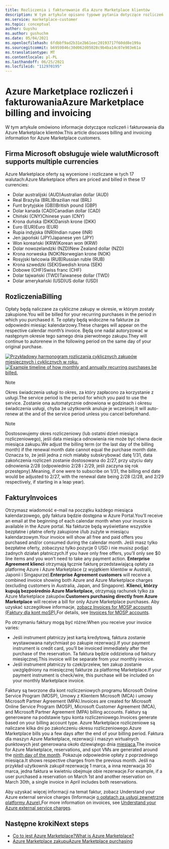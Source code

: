 ```yaml
---
title: Rozliczenia i fakturowanie dla Azure Marketplace klientów
description: W tym artykule opisano typowe pytania dotyczące rozliczeń i fakturowania dla Azure Marketplace klientów.
ms.service: marketplace-customer
ms.topic: conceptual
author: Guyshu
ms.author: gushuchm
ms.date: 05/04/2021
ms.openlocfilehash: 6fdbbf9ad2b31e2b61eec20193717f60dd8e199a
ms.sourcegitcommit: b6959846c30d062d05028c9b4ba14c07e903e61a
ms.translationtype: MT
ms.contentlocale: pl-PL
ms.lasthandoff: 06/25/2021
ms.locfileid: "112970195"
---
```

# <a name="azure-marketplace-billing-and-invoicing"></a><span data-ttu-id="df036-103">Azure Marketplace rozliczeń i fakturowania</span><span class="sxs-lookup"><span data-stu-id="df036-103">Azure Marketplace billing and invoicing</span></span>

<span data-ttu-id="df036-104">W tym artykule omówiono informacje dotyczące rozliczeń i fakturowania dla Azure Marketplace klientów.</span><span class="sxs-lookup"><span data-stu-id="df036-104">This article discusses billing and invoicing information for Azure Marketplace customers.</span></span>

## <a name="microsoft-supports-multiple-currencies"></a><span data-ttu-id="df036-105">Firma Microsoft obsługuje wiele walut</span><span class="sxs-lookup"><span data-stu-id="df036-105">Microsoft supports multiple currencies</span></span>

<span data-ttu-id="df036-106">Azure Marketplace oferty są wycenione i rozliczane w tych 17 walutach:</span><span class="sxs-lookup"><span data-stu-id="df036-106">Azure Marketplace offers are priced and billed in these 17 currencies:</span></span>

- <span data-ttu-id="df036-107">Dolar australijski (AUD)</span><span class="sxs-lookup"><span data-stu-id="df036-107">Australian dollar (AUD)</span></span>
- <span data-ttu-id="df036-108">Real Brazylia (BRL)</span><span class="sxs-lookup"><span data-stu-id="df036-108">Brazilian real (BRL)</span></span>
- <span data-ttu-id="df036-109">Funt brytyjskie (GB))</span><span class="sxs-lookup"><span data-stu-id="df036-109">British pound (GBP)</span></span>
- <span data-ttu-id="df036-110">Dolar kanada (CAD)</span><span class="sxs-lookup"><span data-stu-id="df036-110">Canadian dollar (CAD)</span></span>
- <span data-ttu-id="df036-111">Chiński (CNY)</span><span class="sxs-lookup"><span data-stu-id="df036-111">Chinese yuan (CNY)</span></span>
- <span data-ttu-id="df036-112">Krona duńska (DKK)</span><span class="sxs-lookup"><span data-stu-id="df036-112">Danish krone (DKK)</span></span>
- <span data-ttu-id="df036-113">Euro (EUR)</span><span class="sxs-lookup"><span data-stu-id="df036-113">Euro (EUR)</span></span>
- <span data-ttu-id="df036-114">Rupia indyjska (INR)</span><span class="sxs-lookup"><span data-stu-id="df036-114">Indian rupee (INR)</span></span>
- <span data-ttu-id="df036-115">Jen japoński (JPY)</span><span class="sxs-lookup"><span data-stu-id="df036-115">Japanese yen (JPY)</span></span>
- <span data-ttu-id="df036-116">Won koreański (KRW)</span><span class="sxs-lookup"><span data-stu-id="df036-116">Korean won (KRW)</span></span>
- <span data-ttu-id="df036-117">Dolar nowozelandzki (NZD)</span><span class="sxs-lookup"><span data-stu-id="df036-117">New Zealand dollar (NZD)</span></span>
- <span data-ttu-id="df036-118">Krona norweska (NOK)</span><span class="sxs-lookup"><span data-stu-id="df036-118">Norwegian krone (NOK)</span></span>
- <span data-ttu-id="df036-119">Rosyjski łańcowia (RUB)</span><span class="sxs-lookup"><span data-stu-id="df036-119">Russian ruble (RUB)</span></span>
- <span data-ttu-id="df036-120">Krona szwedzki (SEK)</span><span class="sxs-lookup"><span data-stu-id="df036-120">Swedish krona (SEK)</span></span>
- <span data-ttu-id="df036-121">Dobowe (CHF)</span><span class="sxs-lookup"><span data-stu-id="df036-121">Swiss franc (CHF)</span></span>
- <span data-ttu-id="df036-122">Dolar tajwański (TWD)</span><span class="sxs-lookup"><span data-stu-id="df036-122">Taiwanese dollar (TWD)</span></span>
- <span data-ttu-id="df036-123">Dolar amerykański (USD)</span><span class="sxs-lookup"><span data-stu-id="df036-123">US dollar (USD)</span></span>

## <a name="billing"></a><span data-ttu-id="df036-124">Rozliczenia</span><span class="sxs-lookup"><span data-stu-id="df036-124">Billing</span></span>

<span data-ttu-id="df036-125">Opłaty będą naliczane za cykliczne zakupy w okresie, w którym zostały zakupione.</span><span class="sxs-lookup"><span data-stu-id="df036-125">You will be billed for your recurring purchases in the period in which you purchased it.</span></span> <span data-ttu-id="df036-126">Te opłaty będą widoczne na fakturze za odpowiedni miesiąc kalendarzowy.</span><span class="sxs-lookup"><span data-stu-id="df036-126">These charges will appear on the respective calendar month’s invoice.</span></span> <span data-ttu-id="df036-127">Będą one nadal autoryzować w następnym okresie tego samego dnia pierwotnego zakupu.</span><span class="sxs-lookup"><span data-stu-id="df036-127">They will continue to autorenew in the following period on the same day of your original purchase.</span></span>

<span data-ttu-id="df036-128">[![Przykładowy harmonogram rozliczania cyklicznych zakupów miesięcznych i cyklicznych w roku.](media/billing/billing-charges-recurring.png)](media/billing/billing-charges-recurring.png#lightbox)</span><span class="sxs-lookup"><span data-stu-id="df036-128">[![Example timeline of how monthly and annually recurring purchases be billed.](media/billing/billing-charges-recurring.png)](media/billing/billing-charges-recurring.png#lightbox)</span></span>

>[!NOTE]
> <span data-ttu-id="df036-129">Okres świadczenia usługi to okres, za który zapłacono za korzystanie z usługi.</span><span class="sxs-lookup"><span data-stu-id="df036-129">The service period is the period for which you paid to use the service.</span></span> <span data-ttu-id="df036-130">Zostanie ona automatycznie odnowiona w godzinach i okresu świadczenia usługi, chyba że użytkownik anuluje je wcześniej.</span><span class="sxs-lookup"><span data-stu-id="df036-130">It will auto-renew at the and of the service period unless you cancel beforehand.</span></span>

> [!NOTE]
> <span data-ttu-id="df036-131">Dostosowujemy okres rozliczeniowy (lub ostatni dzień miesiąca rozliczeniowego), jeśli data miesiąca odnowienia nie może być równa dacie miesiąca zakupu.</span><span class="sxs-lookup"><span data-stu-id="df036-131">We adjust the billing term (or the last day of the billing month) if the renewal month date cannot equal the purchase month date.</span></span> <span data-ttu-id="df036-132">Oznacza to, że jeśli jedna z nich miałaby subskrybować datę 1/31, data zakończenia rozliczeń zostanie dostosowana do 2/27, przy użyciu daty odnowienia 2/28 (odpowiednio 2/28 i 2/29, jeśli zaczyna się rok przestępny).</span><span class="sxs-lookup"><span data-stu-id="df036-132">Meaning, if one were to subscribe on 1/31, the billing end date would be adjusted to 2/27, with the renewal date being 2/28 (2/28, and 2/29 respectively, if starting in a leap year).</span></span>

## <a name="invoices"></a><span data-ttu-id="df036-133">Faktury</span><span class="sxs-lookup"><span data-stu-id="df036-133">Invoices</span></span>

<span data-ttu-id="df036-134">Otrzymasz wiadomość e-mail na początku każdego miesiąca kalendarzowego, gdy faktura będzie dostępna w Azure Portal.</span><span class="sxs-lookup"><span data-stu-id="df036-134">You’ll receive an email at the beginning of each calendar month when your invoice is available in the Azure portal.</span></span> <span data-ttu-id="df036-135">Na fakturze będą wyświetlane wszystkie bezpłatne i płatne oferty zakupione i/lub zużyte w miesiącu kalendarzowym.</span><span class="sxs-lookup"><span data-stu-id="df036-135">Your invoice will show all free and paid offers you purchased and/or consumed during the calendar month.</span></span> <span data-ttu-id="df036-136">Jeśli masz tylko bezpłatne oferty, zobaczysz tylko pozycje 0 USD i nie musisz podjąć żadnych działań płatniczych.</span><span class="sxs-lookup"><span data-stu-id="df036-136">If you have only free offers, you’ll only see $0 line items and you won’t need to take any payment action.</span></span> <span data-ttu-id="df036-137">**Enterprise Agreement klienci** otrzymają łącznie fakturę przedstawiającą opłaty za platformę Azure i Azure Marketplace (z wyjątkiem klientów w Australii, Japonii i Singapurze).</span><span class="sxs-lookup"><span data-stu-id="df036-137">**Enterprise Agreement customers** will receive a combined invoice showing both Azure and Azure Marketplace charges (excluding customers in Australia, Japan, and Singapore).</span></span> <span data-ttu-id="df036-138">**Klienci, którzy kupują bezpośrednio Azure Marketplace,** otrzymają rachunek tylko za Azure Marketplace zakupów.</span><span class="sxs-lookup"><span data-stu-id="df036-138">**Customers purchasing directly from Azure Marketplace** will receive a bill for only Azure Marketplace purchases.</span></span> <span data-ttu-id="df036-139">Aby uzyskać szczegółowe informacje, [zobacz Invoices for MOSP accounts (Faktury dla kont moSP).](/azure/cost-management-billing/understand/download-azure-invoice#invoices-for-mosp-billing-accounts)</span><span class="sxs-lookup"><span data-stu-id="df036-139">For details, see [Invoices for MOSP accounts](/azure/cost-management-billing/understand/download-azure-invoice#invoices-for-mosp-billing-accounts).</span></span>

<span data-ttu-id="df036-140">Po otrzymaniu faktury mogą być różne:</span><span class="sxs-lookup"><span data-stu-id="df036-140">When you receive your invoice varies:</span></span>

- <span data-ttu-id="df036-141">Jeśli instrument płatniczy jest kartą kredytową, faktura zostanie wystawowana natychmiast po zakupie rezerwacji.</span><span class="sxs-lookup"><span data-stu-id="df036-141">If your payment instrument is credit card, you’ll be invoiced immediately after the purchase of the reservation.</span></span> <span data-ttu-id="df036-142">Ta faktura będzie oddzielona od faktury miesięcznej.</span><span class="sxs-lookup"><span data-stu-id="df036-142">This invoice will be separate from your monthly invoice.</span></span>
- <span data-ttu-id="df036-143">Jeśli instrument płatniczy to czek/przelew, ten zakup zostanie uwzględniony na miesięcznej fakturze za platformę Marketplace.</span><span class="sxs-lookup"><span data-stu-id="df036-143">If your payment instrument is check/wire, this purchase will be included on your monthly Marketplace invoice.</span></span>

<span data-ttu-id="df036-144">Faktury są tworzone dla kont rozliczeniowych programu Microsoft Online Service Program (MOSP), Umowy z Klientem Microsoft (MCA) i umowy Microsoft Partner Agreement (MPA).</span><span class="sxs-lookup"><span data-stu-id="df036-144">Invoices are created for Microsoft Online Service Program (MOSP), Microsoft Customer Agreement (MCA), and Microsoft Partner Agreement (MPA) billing accounts.</span></span> <span data-ttu-id="df036-145">Faktury są generowane na podstawie typu konta rozliczeniowego.</span><span class="sxs-lookup"><span data-stu-id="df036-145">Invoices generate based on your billing account type.</span></span> <span data-ttu-id="df036-146">Azure Marketplace rozliczeniowe są naliczane kilka dni po zakończeniu okresu rozliczeniowego.</span><span class="sxs-lookup"><span data-stu-id="df036-146">Azure Marketplace bills you a few days after the end of your billing period.</span></span> <span data-ttu-id="df036-147">Faktura dla maszyn Azure Marketplace, rezerwacji i maszyn wirtualnych punktowych jest generowana około dziewiątego dnia [miesiąca.](/azure/cost-management-billing/understand/download-azure-invoice#invoices-for-mosp-billing-accounts)</span><span class="sxs-lookup"><span data-stu-id="df036-147">The invoice for Azure Marketplace, reservations, and spot VMs are generated around the [ninth day of the month](/azure/cost-management-billing/understand/download-azure-invoice#invoices-for-mosp-billing-accounts).</span></span> <span data-ttu-id="df036-148">Pokazuje odpowiednie opłaty z poprzedniego miesiąca.</span><span class="sxs-lookup"><span data-stu-id="df036-148">It shows respective charges from the previous month.</span></span> <span data-ttu-id="df036-149">Jeśli na przykład użytkownik zakupił rezerwację 1 marca, a inna rezerwacja 30 marca, jedna faktura w kwietniu obejmuje obie rezerwacje.</span><span class="sxs-lookup"><span data-stu-id="df036-149">For example, if a user purchased a reservation on March 1st and another reservation on March 30th, a single invoice in April includes both reservations.</span></span>

<span data-ttu-id="df036-150">Aby uzyskać więcej informacji na temat faktur, zobacz Understand your Azure external service charges (Informacje [o opłatach za usługi zewnętrzne platformy Azure).](/azure/cost-management-billing/understand/understand-azure-marketplace-charges)</span><span class="sxs-lookup"><span data-stu-id="df036-150">For more information on invoices, see [Understand your Azure external service charges](/azure/cost-management-billing/understand/understand-azure-marketplace-charges).</span></span>

## <a name="next-steps"></a><span data-ttu-id="df036-151">Następne kroki</span><span class="sxs-lookup"><span data-stu-id="df036-151">Next steps</span></span>

- [<span data-ttu-id="df036-152">Co to jest Azure Marketplace?</span><span class="sxs-lookup"><span data-stu-id="df036-152">What is Azure Marketplace?</span></span>](azure-marketplace-overview.md)
- [<span data-ttu-id="df036-153">Azure Marketplace zakupu</span><span class="sxs-lookup"><span data-stu-id="df036-153">Azure Marketplace purchasing</span></span>](azure-purchasing-invoicing.md)
